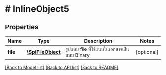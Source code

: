 # # InlineObject5

## Properties

Name | Type | Description | Notes
------------ | ------------- | ------------- | -------------
**file** | [**\SplFileObject**](\SplFileObject.md) | รูปแบบ file ที่ใช้แนบในเอกสารเป็นแบบ Binary | [optional] 

[[Back to Model list]](../../README.md#documentation-for-models) [[Back to API list]](../../README.md#documentation-for-api-endpoints) [[Back to README]](../../README.md)


